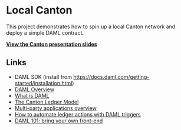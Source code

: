 # Local Canton

This project demonstrates how to spin up a local Canton network and deploy a simple DAML contract.

**[View the Canton presentation slides](https://aaronp.github.io/local-canton)**

## Links

- DAML SDK (install from https://docs.daml.com/getting-started/installation.html)
- [DAML Overview](https://www.youtube.com/watch?v=PsRNnDaxiuc)
- [What is DAML](https://www.youtube.com/watch?v=4P3JpWf_yyU)
- [The Canton Ledger Model](https://www.youtube.com/watch?v=U1vpvmZuthA)
- [Multi-party applications overview](https://www.youtube.com/watch?v=n6iBA5Cng5s&list=PLtJt4t22tLNG6LxbrJAZGHeHUlW2JQk_X)
- [How to automate ledger actions with DAML triggers](https://www.youtube.com/watch?v=wJva_DZT8C8)
- [DAML 101: bring your own front-end](https://www.youtube.com/watch?v=9e-J1yi-Ej0)

